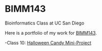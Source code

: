 # BIMM143
Bioinformatics Class at UC San Diego 

Here is a portfolio of my work for [BIMM143](https://bioboot.github.io/bimm143_F22/).

-Class 10: [Halloween Candy Mini-Project](Class10_Halloween/HalloweenMiniProject.qmd)
